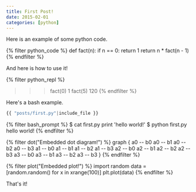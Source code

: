 ```yaml
---
title: First Post!
date: 2015-02-01
categories: [python]
---
```


Here is an example of some python code.

{% filter python_code %}
def fact(n):
    if n == 0:
        return 1
    return n * fact(n - 1)
{% endfilter %}

And here is how to use it!

{% filter python_repl %}
>>> fact(0)
1
>>> fact(5)
120
{% endfilter %}

Here's a bash example.

```python
{{ "posts/first.py"|include_file }}
```

{% filter bash_prompt %}
$ cat first.py
print 'hello world!'
$ python first.py
hello world!
{% endfilter %}

{% filter dot("Embedded dot diagram!") %}
graph {
    a0 -- b0
    a0 -- b1
    a0 -- b2
    a0 -- b3
    a1 -- b0
    a1 -- b1
    a1 -- b2
    a1 -- b3
    a2 -- b0
    a2 -- b1
    a2 -- b2
    a2 -- b3
    a3 -- b0
    a3 -- b1
    a3 -- b2
    a3 -- b3
}
{% endfilter %}

{% filter plot("Embedded plot!") %}
import random
data = [random.random() for x in xrange(100)]
plt.plot(data)
{% endfilter %}

That's it!

